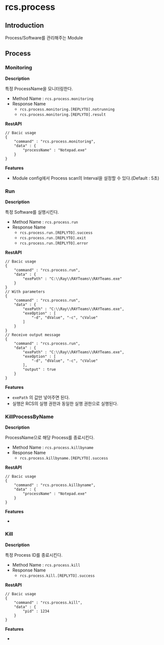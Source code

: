 # rcs.process

## Introduction

Process/Software를 관리해주는 Module

## Process

### Monitoring

**Description**

특정 ProcessName을 모니터링한다.

* Method Name : ```rcs.process.monitoring```
* Response Name 
  * ```rcs.process.monitoring.[REPLYTO].notrunning```
  * ```rcs.process.monitoring.[REPLYTO].result```


**RestAPI**

```
// Bacic usage
{
	"command" : "rcs.process.monitoring",
	"data" : {
		"processName" : "Notepad.exe"
	}
}
```

**Features**

* Module config에서 Process scan의 Interval을 설정할 수 있다.(Default : 5초)


### Run

**Description**

특정 Software를 실행시킨다.

* Method Name : ```rcs.process.run```
* Response Name 
  * ```rcs.process.run.[REPLYTO].success```
  * ```rcs.process.run.[REPLYTO].exit```
  * ```rcs.process.run.[REPLYTO].error```

**RestAPI**

```
// Bacic usage
{
	"command" : "rcs.process.run",
	"data" : {
		"exePath" : "C:\\Ray\\RAYTeams\\RAYTeams.exe"
	}
}
// With parameters
{
	"command" : "rcs.process.run",
	"data" : {
		"exePath" : "C:\\Ray\\RAYTeams\\RAYTeams.exe",
		"exeOption" : [
			"-d", "dValue", "-c", "cValue"
		]
	}
}
// Receive output message
{
	"command" : "rcs.process.run",
	"data" : {
		"exePath" : "C:\\Ray\\RAYTeams\\RAYTeams.exe",
		"exeOption" : [
			"-d", "dValue", "-c", "cValue"
		],
		"output" : true
	}
}
```

**Features**

* ```exePath``` 의 값만 넣어주면 된다.
* 실행은 RCS의 실행 권한과 동일한 실행 권한으로 실행된다.


### KillProcessByName

**Description**

ProcessName으로 해당 Process를 종료시킨다.

* Method Name : ```rcs.process.killbyname```
* Response Name 
  * ```rcs.process.killbyname.[REPLYTO].success```

**RestAPI**

```
// Bacic usage
{
	"command" : "rcs.process.killbyname",
	"data" : {
		"processName" : "Notepad.exe"
	}
}
```

**Features**

* 

### Kill

**Description**

특정 Process ID를 종료시킨다.

* Method Name : ```rcs.process.kill```
* Response Name 
  * ```rcs.process.kill.[REPLYTO].success```

**RestAPI**

```
// Bacic usage
{
	"command" : "rcs.process.kill",
	"data" : {
		"pid" : 1234
	}
}
```

**Features**

* 
